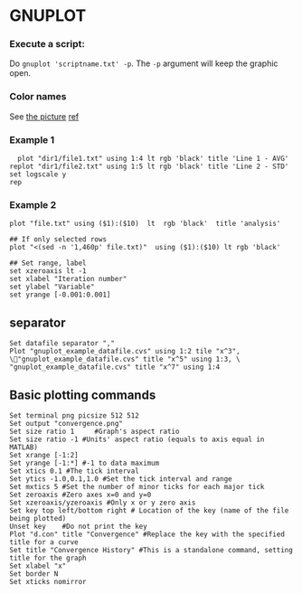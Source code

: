 # GNUPLOT

### Execute a script:
Do `gnuplot 'scriptname.txt' -p`. The `-p` argument will keep the graphic open.


### Color names
See [the picture](colornames.png) [ref](https://ayapin-film.sakura.ne.jp/Gnuplot/Primer/Misc/colornames.png)


### Example 1
```
  plot "dir1/file1.txt" using 1:4 lt rgb 'black' title 'Line 1 - AVG'
replot "dir1/file2.txt" using 1:5 lt rgb 'black' title 'Line 2 - STD'
set logscale y
rep
```

### Example 2
```
plot "file.txt" using ($1):($10)  lt  rgb 'black'  title 'analysis'

## If only selected rows
plot "<(sed -n '1,460p' file.txt)"  using ($1):($10) lt rgb 'black'

## Set range, label
set xzeroaxis lt -1
set xlabel "Iteration number"
set ylabel "Variable"
set yrange [-0.001:0.001]
```

## separator
```
Set datafile separator ","
Plot "gnuplot_example_datafile.cvs" using 1:2 tile "x^3", \"gnuplot_example_datafile.cvs" title "x^5" using 1:3, \
"gnuplot_example_datafile.cvs" title "x^7" using 1:4
```

## Basic plotting commands
```
Set terminal png picsize 512 512	
Set output "convergence.png"	
Set size ratio 1	 #Graph's aspect ratio
Set size ratio -1 #Units' aspect ratio (equals to axis equal in MATLAB)
Set xrange [-1:2]	
Set yrange [-1:*] #-1 to data maximum
Set xtics 0.1 #The tick interval
Set ytics -1.0,0.1,1.0 #Set the tick interval and range
Set mxtics 5 #Set the number of minor ticks for each major tick
Set zeroaxis #Zero axes x=0 and y=0
Set xzeroaxis/yzeroaxis #Only x or y zero axis
Set key top left/bottom right # Location of the key (name of the file being plotted)
Unset key	 #Do not print the key
Plot "d.con" title "Convergence" #Replace the key with the specified title for a curve
Set title "Convergence History" #This is a standalone command, setting title for the graph
Set xlabel "x"	
Set border N	
Set xticks nomirror
```